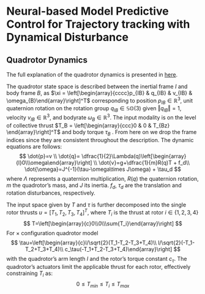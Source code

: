 # Neural-based Model Predictive Control for Trajectory tracking with Dynamical Disturbance

## Quadrotor Dynamics 
The full explanation of the quadrotor dynamics is presented in [here](https://rpg.ifi.uzh.ch/docs/ScienceRobotics21_Foehn.pdf).

The quadrotor state space is described between the inertial frame $I$ and body frame $B$, as $\xi = \left[\begin{array}{cccc}p_{IB} & q_{IB} & v_{IB} & \omega_{B}\end{array}\right]^T$ corresponding to position $p_{IB} ∈ \mathbb{R}^3$, unit quaternion rotation on the rotation group $q_{IB} \in \mathbb{SO}(3)$ given $\left\Vert q_{IB}\right\Vert = 1$, velocity $v_{IB} \in \mathbb{R}^3$, and bodyrate $\omega_B \in \mathbb{R}^3$. The input modality is on the level of collective thrust $T_B = \left[\begin{array}{ccc}0 & 0 & T_{Bz} \end{array}\right]^T$ and body torque $\tau_B$ . From here on we drop the frame indices since they are consistent throughout the description. The dynamic equations are follows:
$$
\dot{p}=v \\
\dot{q}= \dfrac{1}{2}\Lambda(q)\left[\begin{array}{l}0\\\omega\end{array}\right] \\
\dot{v}=g+\dfrac{1}{m}R(q)T + f_d\\
\dot{\omega}=J^{-1}(\tau-\omega\times J\omega) + \tau_d
$$
where $\Lambda$ represents a quaternion multiplication, $R(q)$ the quaternion rotation, $m$ the quadrotor’s mass, and $J$ its inertia. $f_d$, $\tau_d$ are the translation and rotation disturbances, respectively.

The input space given by $T$ and $\tau$ is further decomposed into the single rotor thrusts $u =\left[T_1, T_2, T_3, T_4\right]^T$, where $T_i$ is the thrust at rotor $i \in \{1, 2, 3, 4\}$
$$
T=\left[\begin{array}{c}0\\0\\\sum{T_i}\end{array}\right]
$$
For $\times$ configuration quadrotor model
$$
\tau=\left[\begin{array}{c}l/\sqrt{2}(T_1-T_2-T_3+T_4)\\
                           l/\sqrt{2}(-T_1-T_2+T_3+T_4)\\
                           c_\tau(-T_1+T_2-T_3+T_4)\end{array}\right]
$$
with the quadrotor’s arm length $l$ and the rotor’s torque constant $c_\tau$. The quadrotor’s actuators limit the applicable thrust for each rotor, effectively constraining $T_i$ as:
$$
0\leq T_{min} \leq T_i \leq T_{max}
$$

